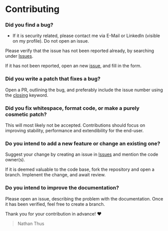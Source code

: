 # Contributing

### Did you find a bug?
- If it is security related, please contact me via E-Mail or LinkedIn (visible on my profile). Do not open an issue.

Please verify that the issue has not been reported already, by searching under [Issues](https://github.com/NathanThus/Animated-Text/issues).

If it has not been reported, open an new [issue](https://github.com/NathanThus/Animated-Text/issues/new), and fill in the form. 

### Did you write a patch that fixes a bug?

Open a PR, outlining the bug, and preferably include the issue number using the [closing](https://docs.github.com/en/issues/tracking-your-work-with-issues/linking-a-pull-request-to-an-issue#linking-a-pull-request-to-an-issue-using-a-keyword#linking-a-pull-request-to-an-issue-using-a-keyword) keyword.

### **Did you fix whitespace, format code, or make a purely cosmetic patch?**

This will most likely not be accepted. Contributions should focus on improving stability, performance and extendibility for the end-user.

### **Do you intend to add a new feature or change an existing one?**

Suggest your change by creating an issue in [Issues](https://github.com/NathanThus/Animated-Text/issues) and mention the code owner(s).

If it is deemed valuable to the code base, fork the repository and open a branch. Implenent the change, and await review.

### **Do you intend to improve the documentation?**

Please open an issue, describing the problem with the documentation. Once it has been verified, feel free to create a branch.

Thank you for your contribution in advance! :heart:
> Nathan Thus

